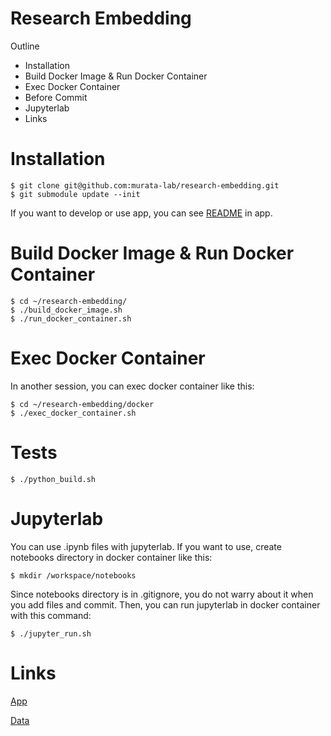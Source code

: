 # Research Embedding
Outline
  - Installation
  - Build Docker Image & Run Docker Container
  - Exec Docker Container
  - Before Commit
  - Jupyterlab
  - Links

# Installation
 ```
 $ git clone git@github.com:murata-lab/research-embedding.git
 $ git submodule update --init
 ```
 
 If you want to develop or use app, you can see [README](https://github.com/murata-lab/research-embedding/tree/master/app) in app.
 
# Build Docker Image & Run Docker Container
 ```
 $ cd ~/research-embedding/
 $ ./build_docker_image.sh
 $ ./run_docker_container.sh
 ```

# Exec Docker Container
In another session, you can exec docker container like this:

```
$ cd ~/research-embedding/docker
$ ./exec_docker_container.sh
```

# Tests
```
$ ./python_build.sh
```

# Jupyterlab
 You can use .ipynb files with jupyterlab. If you want to use, create notebooks directory in docker container like this:
 ```
 $ mkdir /workspace/notebooks
 ```

 Since notebooks directory is in .gitignore, you do not warry about it when you add files and commit.
 Then, you can run jupyterlab in docker container with this command:
 ```
 $ ./jupyter_run.sh
 ```

# Links
[App](https://github.com/murata-lab/research-embedding/tree/master/app)

[Data](https://github.com/murata-lab/research-embedding/tree/master/embedding/data)
